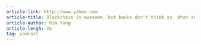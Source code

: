 ```yaml
---
article-link: http://www.yahoo.com
article-title: Blockchain is awesome, but banks don't think so. What should we do about that?
article-author: Min Yang
article-lengh: 7m
tag: podcast
---
```

